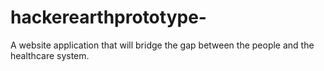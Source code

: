 # hackerearthprototype-
A website application that will bridge the gap between the people and the healthcare system. 

